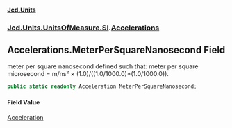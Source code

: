 #### [Jcd.Units](index.md 'index')
### [Jcd.Units.UnitsOfMeasure.SI](Jcd.Units.UnitsOfMeasure.SI.md 'Jcd.Units.UnitsOfMeasure.SI').[Accelerations](Accelerations.md 'Jcd.Units.UnitsOfMeasure.SI.Accelerations')

## Accelerations.MeterPerSquareNanosecond Field

meter per square nanosecond defined such that: meter per square microsecond = m/ns² × (1.0)/((1.0/1000.0)*(1.0/1000.0)).

```csharp
public static readonly Acceleration MeterPerSquareNanosecond;
```

#### Field Value
[Acceleration](Acceleration.md 'Jcd.Units.UnitTypes.Acceleration')